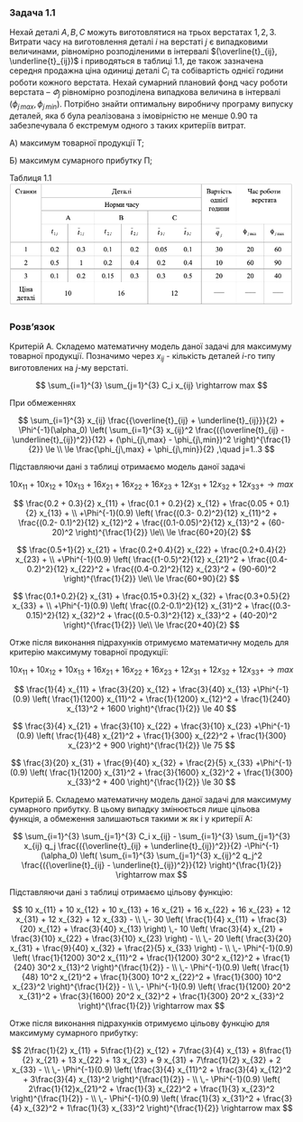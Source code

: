 ### Задача 1.1

Нехай деталі $A, B, C$ можуть виготовлятися на трьох верстатах $1, 2, 3$. Витрати часу на виготовлення деталі $i$ на верстаті $j$ є випадковими величинами, рівномірно розподіленими в інтервалі $(\overline{t}_{ij}, \underline{t}_{ij})$ і приводяться в таблиці 1.1, де також зазначена середня продажна ціна одиниці деталі $C_i$ та собівартість однієї години роботи кожного верстата. Нехай сумарний плановий фонд часу роботи верстата – $\varPhi_j$ рівномірно розподілена випадкова величина в інтервалі $(\phi_{j\,max}, \phi_{j\,min})$.
Потрібно знайти оптимальну виробничу програму випуску деталей, яка б була реалізована з імовірністю не менше 0.90 та забезпечувала б екстремум одного з таких критеріїв витрат.

А) максимум товарної продукції Т;

Б) максимум сумарного прибутку П;

Таблиця 1.1
![screenshot4](./img.png)

### Розв’язок

Критерій А.
Складемо математичну модель даної задачі для максимуму товарної продукції.
Позначимо через $x_{ij}$ - кількість деталей $i$-го типу виготовлених на $j$-му верстаті.

$$  \sum_{i=1}^{3} \sum_{j=1}^{3} C_i x_{ij}  \rightarrow max $$
 
При обмеженнях

$$  \sum_{i=1}^{3} x_{ij} \frac{{\overline{t}_{ij} + \underline{t}_{ij}}}{2} + \Phi^{-1}(\alpha_0) \left( 
    \sum_{i=1}^{3} x_{ij}^2 \frac{({\overline{t}_{ij} - \underline{t}_{ij})^2}}{12} + 
    (\phi_{j\,max} - \phi_{j\,min})^2     
    \right)^{\frac{1}{2}} \le \\
    \le \frac{\phi_{j\,max} + \phi_{j\,min}}{2} ,\quad j=1..3
$$

Підставляючи дані з таблиці отримаємо модель даної задачі

$$10 x_{11} + 10 x_{12} + 10 x_{13} + 
  16 x_{21} + 16 x_{22} + 16 x_{23} + 
  12 x_{31} + 12 x_{32} + 12 x_{33} + \rightarrow max $$

$$  \frac{0.2 + 0.3}{2} x_{11} + \frac{0.1 + 0.2}{2} x_{12} + \frac{0.05 + 0.1}{2} x_{13} + \\
+\Phi^{-1}(0.9) \left( 
\frac{(0.3- 0.2)^2}{12} x_{11}^2 + \frac{(0.2- 0.1)^2}{12} x_{12}^2 + \frac{(0.1-0.05)^2}{12} x_{13}^2 +
(60-20)^2 \right)^{\frac{1}{2}} \le\\ \le \frac{60+20}{2}
$$

$$  \frac{0.5+1}{2} x_{21} + \frac{0.2+0.4}{2} x_{22} + \frac{0.2+0.4}{2} x_{23} + \\
+\Phi^{-1}(0.9) \left( 
\frac{(1-0.5)^2}{12} x_{21}^2 + \frac{(0.4-0.2)^2}{12} x_{22}^2 + \frac{(0.4-0.2)^2}{12} x_{23}^2 +
(90-60)^2 \right)^{\frac{1}{2}}  \le\\ \le \frac{60+90}{2}
$$


$$  \frac{0.1+0.2}{2} x_{31} + \frac{0.15+0.3}{2} x_{32} + \frac{0.3+0.5}{2} x_{33} + \\
+\Phi^{-1}(0.9) \left( 
\frac{(0.2-0.1)^2}{12} x_{31}^2 + \frac{(0.3-0.15)^2}{12} x_{32}^2 + \frac{(0.5-0.3)^2}{12} x_{33}^2 +
(40-20)^2  \right)^{\frac{1}{2}} \le\\ \le \frac{20+40}{2}
$$

Отже після виконання підрахунків отримуємо математичну модель для критерію максимуму товарної продукції:

$$ 10 x_{11} + 10 x_{12} + 10 x_{13} + 
   16 x_{21} + 16 x_{22} + 16 x_{23} + 
   12 x_{31} + 12 x_{32} + 12 x_{33} + \rightarrow max $$

$$  \frac{1}{4} x_{11} + \frac{3}{20} x_{12} + \frac{3}{40} x_{13} 
+\Phi^{-1}(0.9) \left( 
\frac{1}{1200} x_{11}^2 + \frac{1}{1200} x_{12}^2 + \frac{1}{240} x_{13}^2  + 1600 \right)^{\frac{1}{2}}
\le 40
$$

$$  \frac{3}{4} x_{21} + \frac{3}{10} x_{22} + \frac{3}{10} x_{23}
+\Phi^{-1}(0.9) \left( 
\frac{1}{48} x_{21}^2 + \frac{1}{300} x_{22}^2 + \frac{1}{300} x_{23}^2 + 900 \right)^{\frac{1}{2}} 
\le 75
$$


$$  \frac{3}{20} x_{31} + \frac{9}{40} x_{32} + \frac{2}{5} x_{33}
+\Phi^{-1}(0.9) \left( 
\frac{1}{1200} x_{31}^2 + \frac{3}{1600} x_{32}^2 + \frac{1}{300} x_{33}^2 + 400 \right)^{\frac{1}{2}} 
\le 30
$$


Критерій Б.
Складемо математичну модель даної задачі для максимуму сумарного прибутку.
В цьому випадку змінюється лише цільова функція, а обмеження залишаються такими ж як і у критерії А:

$$  \sum_{i=1}^{3} \sum_{j=1}^{3} C_i x_{ij} -
\sum_{i=1}^{3} \sum_{j=1}^{3} x_{ij} q_j \frac{({\overline{t}_{ij} + \underline{t}_{ij})^2}}{2}
-\Phi^{-1}(\alpha_0) \left( 
    \sum_{i=1}^{3} \sum_{j=1}^{3} x_{ij}^2 q_j^2 \frac{({\overline{t}_{ij} - \underline{t}_{ij})^2}}{12}   
    \right)^{\frac{1}{2}}
 \rightarrow max $$


Підставляючи дані з таблиці отримаємо цільову функцію:

$$ 10 x_{11} + 10 x_{12} + 10 x_{13} + 
   16 x_{21} + 16 x_{22} + 16 x_{23} + 
   12 x_{31} + 12 x_{32} + 12 x_{33} - \\
\,- 30 \left( \frac{1}{4} x_{11} + \frac{3}{20} x_{12} + \frac{3}{40} x_{13}  \right)
\,- 10 \left( \frac{3}{4} x_{21} + \frac{3}{10} x_{22} + \frac{3}{10} x_{23} \right) - \\
\,- 20 \left( \frac{3}{20} x_{31} + \frac{9}{40} x_{32} + \frac{2}{5} x_{33}  \right) - \\
\,- \Phi^{-1}(0.9) \left( 
\frac{1}{1200} 30^2 x_{11}^2 + \frac{1}{1200} 30^2 x_{12}^2 + \frac{1}{240} 30^2 x_{13}^2 \right)^{\frac{1}{2}} - \\
\,- \Phi^{-1}(0.9) \left( 
\frac{1}{48} 10^2 x_{21}^2 + \frac{1}{300} 10^2 x_{22}^2 + \frac{1}{300} 10^2 x_{23}^2  \right)^{\frac{1}{2}} - \\
\,- \Phi^{-1}(0.9) \left( 
\frac{1}{1200} 20^2 x_{31}^2 + \frac{3}{1600} 20^2 x_{32}^2 + \frac{1}{300} 20^2 x_{33}^2 \right)^{\frac{1}{2}}
\rightarrow max  $$

Отже після виконання підрахунків отримуємо цільову функцію для максимуму сумарного прибутку:

$$ 2\frac{1}{2} x_{11} + 5\frac{1}{2} x_{12} + 7\frac{3}{4} x_{13} + 
   8\frac{1}{2} x_{21} + 13 x_{22} + 13 x_{23} + 
   9 x_{31} + 7\frac{1}{2} x_{32} + 2 x_{33} - \\
   \,- \Phi^{-1}(0.9) \left( 
\frac{3}{4} x_{11}^2 + \frac{3}{4} x_{12}^2 + 3\frac{3}{4} x_{13}^2 \right)^{\frac{1}{2}} - \\
\,- \Phi^{-1}(0.9) \left( 
2\frac{1}{12}x_{21}^2 + \frac{1}{3} x_{22}^2 + \frac{1}{3} x_{23}^2  \right)^{\frac{1}{2}} - \\
\,- \Phi^{-1}(0.9) \left( 
\frac{1}{3} x_{31}^2 + \frac{3}{4} x_{32}^2 + 1\frac{1}{3} x_{33}^2 \right)^{\frac{1}{2}}
\rightarrow max  $$

